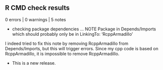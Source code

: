 ## R CMD check results

0 errors | 0 warnings | 5 notes

* checking package dependencies ... NOTE
Package in Depends/Imports which should probably only be in LinkingTo: ‘RcppArmadillo’

I indeed tried to fix this note by removing RcppArmadillo from Depends/Imports, but this will trigger errors. Since my cpp code is based on RcppArmadillo, it is impossible to remove RcppArmadillo. 

* This is a new release.


